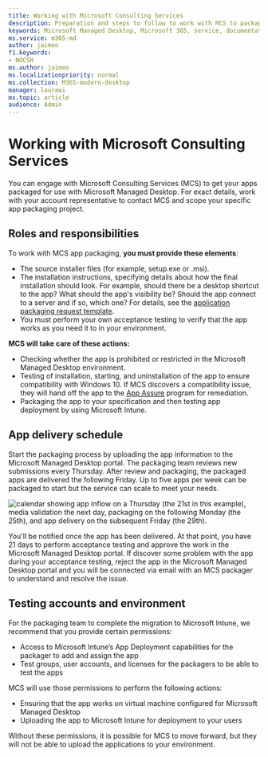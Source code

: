 ```yaml
---
title: Working with Microsoft Consulting Services
description: Preparation and steps to follow to work with MCS to package your apps
keywords: Microsoft Managed Desktop, Microsoft 365, service, documentation
ms.service: m365-md
author: jaimeo
f1.keywords:
- NOCSH
ms.author: jaimeo
ms.localizationpriority: normal
ms.collection: M365-modern-desktop
manager: laurawi
ms.topic: article
audience: Admin
---
```


# Working with Microsoft Consulting Services

You can engage with Microsoft Consulting Services (MCS) to get your apps packaged for use with Microsoft Managed Desktop. For exact details, work with your account representative to contact MCS and scope your specific app packaging project.

## Roles and responsibilities

To work with MCS app packaging, **you must provide these elements**:

- The source installer files (for example, setup.exe or .msi).
- The installation instructions, specifying details about how the final installation should look. For example, should there be a desktop shortcut to the app? What should the app's visibility be? Should the app connect to a server and if so, which one? For details, see the [application packaging request template](https://github.com/MicrosoftDocs/microsoft-365-docs/raw/public/microsoft-365/managed-desktop/get-ready/downloads/app-packaging-template.docx).
- You must perform your own acceptance testing to verify that the app works as you need it to in your environment.

**MCS will take care of these actions:**

- Checking whether the app is prohibited or restricted in the Microsoft Managed Desktop environment.
- Testing of installation, starting, and uninstallation of the app to ensure compatibility with Windows 10. If MCS discovers a compatibility issue, they will hand off the app to the [App Assure](/fasttrack/products-and-capabilities#app-assure) program for remediation.
- Packaging the app to your specification and then testing app deployment by using Microsoft Intune.

## App delivery schedule

Start the packaging process by uploading the app information to the Microsoft Managed Desktop portal. The packaging team reviews new submissions every Thursday. After review and packaging, the packaged apps are delivered the following Friday. Up to five apps per week can be packaged to start but the service can scale to meet your needs.

![calendar showing app inflow on a Thursday (the 21st in this example), media validation the next day, packaging on the following Monday (the 25th), and app delivery on the subsequent Friday (the 29th).](../../media/MCS-cal.png)

You'll be notified once the app has been delivered. At that point, you have 21 days to perform acceptance testing and approve the work in the Microsoft Managed Desktop portal. If discover some problem with the app during your acceptance testing, reject the app in the Microsoft Managed Desktop portal and you will be connected via email with an MCS packager to understand and resolve the issue.

## Testing accounts and environment

For the packaging team to complete the migration to Microsoft Intune, we recommend that you provide certain permissions:

- Access to Microsoft Intune’s App Deployment capabilities for the packager to add and assign the app
- Test groups, user accounts, and licenses for the packagers to be able to test the apps

MCS will use those permissions to perform the following actions:

- Ensuring that the app works on virtual machine configured for Microsoft Managed Desktop
- Uploading the app to Microsoft Intune for deployment to your users

Without these permissions, it is possible for MCS to move forward, but they will not be able to upload the applications to your environment.
